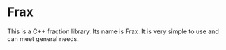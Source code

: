 # Frax
This is a C++ fraction library. Its name is Frax. It is very simple to use and can meet general needs.
